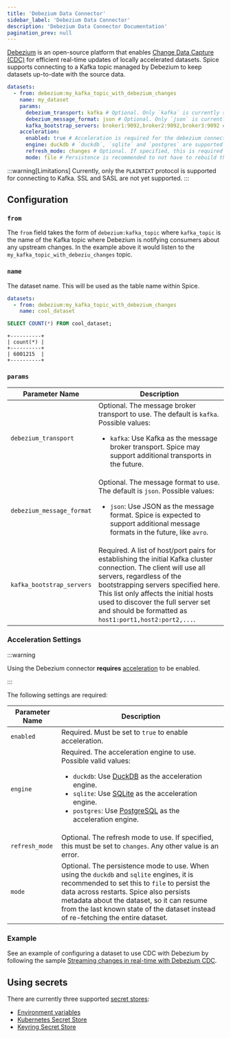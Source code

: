 ```yaml
---
title: 'Debezium Data Connector'
sidebar_label: 'Debezium Data Connector'
description: 'Debezium Data Connector Documentation'
pagination_prev: null
---
```


[Debezium](https://debezium.io/) is an open-source platform that enables [Change Data Capture (CDC)](/features/cdc/index.md) for efficient real-time updates of locally accelerated datasets. Spice supports connecting to a Kafka topic managed by Debezium to keep datasets up-to-date with the source data.

```yaml
datasets:
  - from: debezium:my_kafka_topic_with_debezium_changes
    name: my_dataset
    params:
      debezium_transport: kafka # Optional. Only `kafka` is currently supported.
      debezium_message_format: json # Optional. Only `json` is currently supported.
      kafka_bootstrap_servers: broker1:9092,broker2:9092,broker3:9092 # Required. A comma separated list of Kafka broker servers.
    acceleration:
      enabled: true # Acceleration is required for the debezium connector.
      engine: duckdb # `duckdb`, `sqlite` and `postgres` are supported acceleration engines for Debezium.
      refresh_mode: changes # Optional. If specified, this is required to be set to `changes` - any other value is an error.
      mode: file # Persistence is recommended to not have to rebuild the table each time Spice starts.
```

:::warning[Limitations]
Currently, only the `PLAINTEXT` protocol is supported for connecting to Kafka. SSL and SASL are not yet supported.
:::

## Configuration

### `from`

The `from` field takes the form of `debezium:kafka_topic` where `kafka_topic` is the name of the Kafka topic where Debezium is notifying consumers about any upstream changes. In the example above it would listen to the `my_kafka_topic_with_debeziu_changes` topic.

### `name`

The dataset name. This will be used as the table name within Spice.

```yaml
datasets:
  - from: debezium:my_kafka_topic_with_debezium_changes
    name: cool_dataset
```

```sql
SELECT COUNT(*) FROM cool_dataset;
```

```shell
+----------+
| count(*) |
+----------+
| 6001215  |
+----------+
```

### `params`

| Parameter Name            | Description                                                                                                                                                                                                                                                                                                                 |
| ------------------------- | --------------------------------------------------------------------------------------------------------------------------------------------------------------------------------------------------------------------------------------------------------------------------------------------------------------------------- |
| `debezium_transport`      | Optional. The message broker transport to use. The default is `kafka`. Possible values: <ul><li>`kafka`: Use Kafka as the message broker transport. Spice may support additional transports in the future.</li></ul>                                                                                                        |
| `debezium_message_format` | Optional. The message format to use. The default is `json`. Possible values: <ul><li>`json`: Use JSON as the message format. Spice is expected to support additional message formats in the future, like `avro`.</li></ul>                                                                                                  |
| `kafka_bootstrap_servers` | Required. A list of host/port pairs for establishing the initial Kafka cluster connection. The client will use all servers, regardless of the bootstrapping servers specified here. This list only affects the initial hosts used to discover the full server set and should be formatted as `host1:port1,host2:port2,...`. |

### Acceleration Settings

:::warning

Using the Debezium connector **requires** [acceleration](/components/data-accelerators/index.md) to be enabled.

:::

The following settings are required:

| Parameter Name | Description                                                                                                                                                                                                                                                                                                                                                                                          |
| -------------- | ---------------------------------------------------------------------------------------------------------------------------------------------------------------------------------------------------------------------------------------------------------------------------------------------------------------------------------------------------------------------------------------------------- |
| `enabled`      | Required. Must be set to `true` to enable acceleration.                                                                                                                                                                                                                                                                                                                                              |
| `engine`       | Required. The acceleration engine to use. Possible valid values: <ul><li>`duckdb`: Use [DuckDB](/components/data-accelerators/duckdb.md) as the acceleration engine.</li><li>`sqlite`: Use [SQLite](/components/data-accelerators/sqlite.md) as the acceleration engine.</li><li>`postgres`: Use [PostgreSQL](/components/data-accelerators/postgres/index.md) as the acceleration engine.</li></ul> |
| `refresh_mode` | Optional. The refresh mode to use. If specified, this must be set to `changes`. Any other value is an error.                                                                                                                                                                                                                                                                                         |
| `mode`         | Optional. The persistence mode to use. When using the `duckdb` and `sqlite` engines, it is recommended to set this to `file` to persist the data across restarts. Spice also persists metadata about the dataset, so it can resume from the last known state of the dataset instead of re-fetching the entire dataset.                                                                               |

### Example

See an example of configuring a dataset to use CDC with Debezium by following the sample [Streaming changes in real-time with Debezium CDC](https://github.com/spiceai/samples/tree/trunk/cdc-debezium).

## Using secrets

There are currently three supported [secret stores](/components/secret-stores/index.md):

* [Environment variables](/components/secret-stores/env)
* [Kubernetes Secret Store](/components/secret-stores/kubernetes)
* [Keyring Secret Store](/components/secret-stores/keyring)
